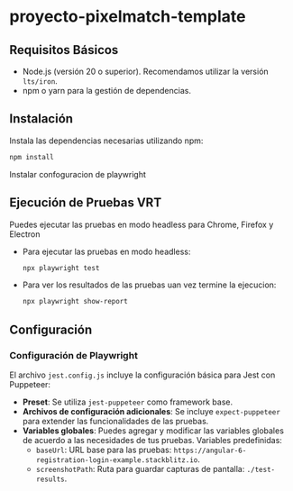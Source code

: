 
# proyecto-pixelmatch-template



## Requisitos Básicos

- Node.js (versión 20 o superior). Recomendamos utilizar la versión `lts/iron`.
- npm o yarn para la gestión de dependencias.

## Instalación

Instala las dependencias necesarias utilizando npm:

```bash
npm install
```

Instalar confoguracion de playwright



## Ejecución de Pruebas VRT

Puedes ejecutar las pruebas en modo headless para Chrome, Firefox y Electron

- Para ejecutar las pruebas en modo headless:

    ```bash
    npx playwright test
    ```

- Para ver los resultados de las pruebas uan vez termine la ejecucion:

    ```bash
    npx playwright show-report
    ```

## Configuración

### Configuración de Playwright

El archivo `jest.config.js` incluye la configuración básica para Jest con Puppeteer:

- **Preset**: Se utiliza `jest-puppeteer` como framework base.
- **Archivos de configuración adicionales**: Se incluye `expect-puppeteer` para extender las funcionalidades de las pruebas.
- **Variables globales**: Puedes agregar y modificar las variables globales de acuerdo a las necesidades de tus pruebas. Variables predefinidas:
    - `baseUrl`: URL base para las pruebas: `https://angular-6-registration-login-example.stackblitz.io`.
    - `screenshotPath`: Ruta para guardar capturas de pantalla: `./test-results`.
